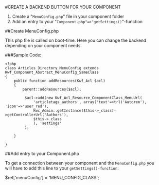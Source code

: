 #CREATE A BACKEND BUTTON FOR YOUR COMPONENT

1. Create a "`MenuConfig.php`" file in your component folder
2. Add an entry to your "`Component.php"=>"getSettings()`"-function

##Create MenuConfig.php

This php file is called on boot-time. Here you can change the backend depending on your component needs.

###Sample Code:

    <?php
    class Articles_Directory_MenuConfig extends Kwf_Component_Abstract_MenuConfig_SameClass
    {
        public function addResources(Kwf_Acl $acl)
        {
            parent::addResources($acl);
     
             $acl->add(new Kwf_Acl_Resource_ComponentClass_MenuUrl(
                 'articletags_authors', array('text'=>trl('Autoren'), 'icon'=>'user_red'),
                 Kwc_Admin::getInstance($this->_class)->getControllerUrl('Authors'),
                 $this->_class
                 ), 'settings'
             );
     
        }
     
    }
    
##Add entry to your Component.php

To get a connection between your component and the `MenuConfig.php` you will have to add this line to your `getSettings()-function`:

$ret['menuConfig'] = 'MENU_CONFIG_CLASS';

